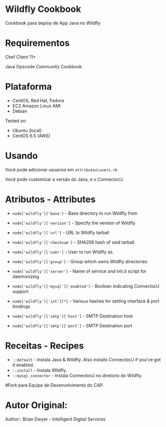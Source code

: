 # Wildfly Cookbook
Cookbook para deploy de App Java no Wildfly

# Requirementos
Chef Client 11+

Java Opscode Community Cookbook

# Plataforma
- CentOS, Red Hat, Fedora
- EC2 Amazon Linux AMI
- Debian

Tested on:
- Ubuntu (local)
- CentOS 6.5 (AWS)

# Usando
Você pode adicionar usuarios em `attributes\users.rb`

Você pode customizar a versão do Java, e o Connector/J.

# Atributos - Attributes
* `node['wildfly']['base']` - Base directory to run Wildfly from

* `node['wildfly']['version']` - Specify the version of Wildfly
* `node['wildfly']['url']` - URL to Wildfly tarball
* `node['wildfly']['checksum']` - SHA256 hash of said tarball

* `node['wildfly']['user']` - User to run Wildfly as.
* `node['wildfly']['group']` - Group which owns Wildfly directories
* `node['wildfly']['server']` - Name of service and init.d script for daemonizing

* `node['wildfly']['mysql']['enabled']` - Boolean indicating Connector/J support

* `node['wildfly']['int'][*]` - Various hashes for setting interface & port bindings

* `node['wildfly']['smtp']['host']` - SMTP Destination host
* `node['wildfly']['smtp']['port']` - SMTP Destination port


# Receitas - Recipes
* `::default` - Instala Java & Wildfly.  Also installs Connector/J if you've got it enabled.
* `::install` - Instala Wildfly.
* `::mysql_connector` - Instala Connector/J no diretorio do Wildfly.

#Fork para
Equipe de Desenvolvimento do CAP.

# Autor Original:
Author:: Brian Dwyer - Intelligent Digital Services
